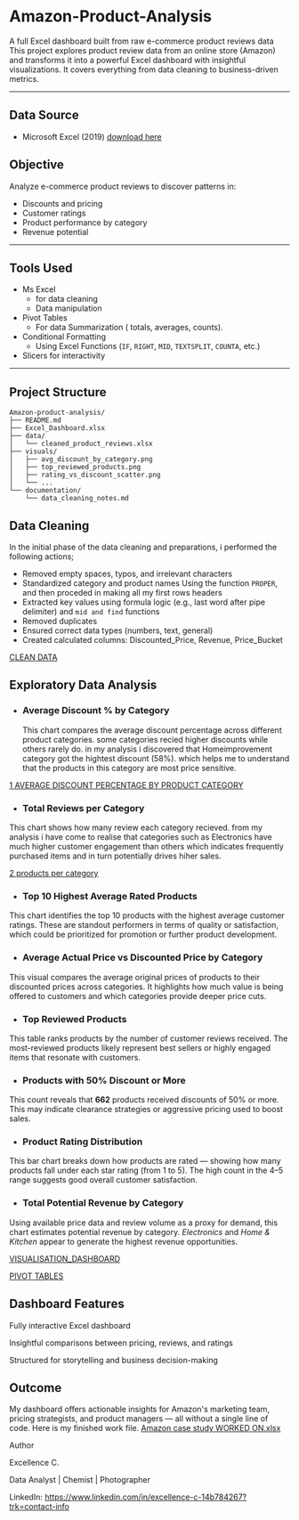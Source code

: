 # Amazon-Product-Analysis
A full Excel dashboard built from raw e-commerce product reviews data
This project explores product review data from an online store (Amazon) and transforms it into a powerful Excel dashboard with insightful visualizations. It covers everything from data cleaning to business-driven metrics.

---

## Data Source
- Microsoft Excel (2019) [download here](https://www.microsoft.com/en-ng)

## Objective

Analyze e-commerce product reviews to discover patterns in:
- Discounts and pricing
- Customer ratings
- Product performance by category
- Revenue potential
  
---

## Tools Used
- Ms Excel
    - for data cleaning
    - Data manipulation
- Pivot Tables
     - For data Summarization ( totals, averages, counts).
- Conditional Formatting
    - Using Excel Functions (`IF`, `RIGHT`, `MID`, `TEXTSPLIT`, `COUNTA`, etc.)
- Slicers for interactivity

---

## Project Structure

```
Amazon-product-analysis/
├── README.md
├── Excel_Dashboard.xlsx
├── data/
│   └── cleaned_product_reviews.xlsx
├── visuals/
│   ├── avg_discount_by_category.png
│   ├── top_reviewed_products.png
│   ├── rating_vs_discount_scatter.png
│   └── ...
└── documentation/
    └── data_cleaning_notes.md
```

## Data Cleaning 
In the initial phase of the data cleaning and preparations, i performed the following actions;
   - Removed empty spaces, typos, and irrelevant characters
   - Standardized category and product names Using the function `PROPER`, and then proceded in making all my first rows headers
   - Extracted key values using formula logic (e.g., last word after pipe delimiter) and `mid and find` functions
   - Removed duplicates
   - Ensured correct data types (numbers, text, general)
   - Created calculated columns: Discounted_Price, Revenue, Price_Bucket

[CLEAN DATA](https://github.com/user-attachments/assets/ce16cfd2-f346-453b-93b9-71194e7b686b)


## Exploratory Data Analysis
- ### Average Discount % by Category
  
    This chart compares the average discount percentage across different product categories. some categories recied higher discounts while others rarely do. in my analysis i discovered that Homeimprovement category got the hightest discount (58%). which helps me to understand that the products in this category are most price sensitive.
  
[1  AVERAGE DISCOUNT PERCENTAGE BY PRODUCT CATEGORY](https://github.com/user-attachments/assets/9ee0906c-68f2-4dbf-9804-957333d822dc)

-  ### Total Reviews per Category

  This chart shows how many review each category recieved. from my analysis i have come to realise that categories such as Electronics have much higher customer engagement than  others which indicates frequently purchased items and in turn potentially drives hiher sales.
  
[2 products per category](https://github.com/user-attachments/assets/85dae2cb-deea-47f7-9c2f-f6d096f181f5)

- ### Top 10 Highest Average Rated Products

This chart identifies the top 10 products with the highest average customer ratings. These are standout performers in terms of quality or satisfaction, which could be prioritized for promotion or further product development.

- ### Average Actual Price vs Discounted Price by Category

This visual compares the average original prices of products to their discounted prices across categories. It highlights how much value is being offered to customers and which categories provide deeper price cuts.


- ### Top Reviewed Products

This table ranks products by the number of customer reviews received. The most-reviewed products likely represent best sellers or highly engaged items that resonate with customers.

-  ### Products with 50% Discount or More

This count reveals that **662** products received discounts of 50% or more. This may indicate clearance strategies or aggressive pricing used to boost sales.


- ### Product Rating Distribution

This bar chart breaks down how products are rated — showing how many products fall under each star rating (from 1 to 5). The  high count in the 4–5 range suggests good overall customer satisfaction.


- ### Total Potential Revenue by Category

Using available price data and review volume as a proxy for demand, this chart estimates potential revenue by category. *Electronics* and *Home & Kitchen* appear to generate the highest revenue opportunities.
  
[VISUALISATION_DASHBOARD](https://github.com/user-attachments/assets/ae9d4fb5-62de-4144-9658-ade9645c177e)

[PIVOT TABLES](https://github.com/user-attachments/assets/ca5a2aad-ad4d-4762-a3c8-c6255953f5d6)



## Dashboard Features
Fully interactive Excel dashboard

Insightful comparisons between pricing, reviews, and ratings

Structured for storytelling and business decision-making

## Outcome
My dashboard offers actionable insights for Amazon's marketing team, pricing strategists, and product managers — all without a single line of code. Here is my finished work file. 
[Amazon case study WORKED ON.xlsx](https://github.com/user-attachments/files/21068573/Amazon.case.study.WORKED.ON.xlsx)


Author

Excellence C.

Data Analyst | Chemist | Photographer

LinkedIn: https://www.linkedin.com/in/excellence-c-14b784267?trk=contact-info
